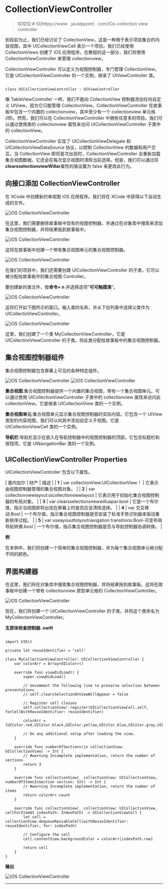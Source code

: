 # CollectionViewController

> 哎哎哎:# t0]https://www . javatppoint . com/IOs-collection view controller

到目前为止，我们已经讨论了 CollectionView，这是一种用于表示项目集合的内容视图，其中 UICollectionViewCell 表示一个项目。我们已经使用 CollectionViews 创建了 iOS 应用程序。在教程的这一部分，我们将使用 CollectionViewController 来管理 collectionview。

CollectionViewController 可以定义为视图控制器，专门管理 CollectionView。它是 UICollectionViewController 的一个实例，继承了 UIViewController 类。

```

class UICollectionViewController : UIViewController

```

像 TableViewController 一样，我们不能向 CollectionView 控制器添加任何自定义 UIView，因为它只能管理 CollectionView。CollectionViewController 在故事板中包含一个内置的 collectionview，其中至少有一个 collectionview 单元格(项)。然而，我们可以在 CollectionViewController 中拥有任意多的项目。我们可以通过使用类的 collectionview 属性来访问 UICollectionViewController 子类中的 collectionView。

CollectionViewController 实现了 UICollectionViewDelegate 和 UICollectionViewDataSource 协议，以控制 CollectionView 的数据和用户交互。当 CollectionView 即将首次出现时，CollectionViewController 会重新加载集合视图数据。它还会在每次显示视图时清除当前选择。但是，我们可以通过将**clearsselectionviewWillar**属性的值设置为 false 来更改此行为。

## 向接口添加 CollectionViewController

在 XCode 中创建新的单视图 iOS 应用程序。我们将在 XCode 中获得以下自动生成的文件。

![iOS CollectionViewController](img/572b7234f8c63f693883c39ffb01082f.png)

在这里，我们需要删除故事板中现有的视图控制器，并通过在对象库中搜索来添加集合视图控制器，并将结果拖到故事板中。

![iOS CollectionViewController](img/9067ab1892e80fabe030db5004bd9749.png)

这将在故事板中创建一个带有集合视图单元的集合视图控制器。

![iOS CollectionViewController](img/d7dfbcd69ea8c82e0cdad9c241735dbf.png)

在我们的项目中，我们还需要创建 UICollectionViewController 的子类，它可以被分配给故事板中的集合视图 Controller。

要创建新的类文件，按**命令+ n** 并选择选项“**可可触摸类**”。

![iOS CollectionViewController](img/5e953049730404fe351628e36e536513.png)

这将打开如下图所示的窗口。输入类的名称，并从下拉列表中选择父类作为 UICollectioViewController。

![iOS CollectionViewController](img/9085334b70892b42f346833b9586822e.png)

这里，我们创建了一个类 MyCollectionViewController，它是 UICollectionViewController 的子类。将此类分配给故事板中的集合视图控制器。

## 集合视图控制器组件

集合视图控制器包含屏幕上可见的各种特定组件。

![iOS CollectionViewController](img/b81cde5ab180840e3cb05377debaf541.png)
![iOS CollectionViewController](img/bb3689d8afe0deae2c9c615e18f3db6b.png)

**集合视图**:集合视图控制器提供一个内置的集合视图，带有一个集合视图单元。可以通过使用 UICollectionViewController 子类中的 collectionview 属性来访问此 collectionView。它是继承 UICollectionView 类的一个实例。

**集合视图单元**:集合视图单元显示集合视图控制器的实际内容。它包含一个 UIView 类型的内容视图，我们可以向其中添加自定义子视图。它是 UICollectionViewCell 类的一个实例。

**导航栏**:导航栏显示在嵌入在导航控制器中的视图控制器的顶部。它包含标题栏和按钮项。它是 UINavigationBar 类的一个实例。

## UICollectionViewController Properties

UICollectionViewController 包含以下属性。

| 塞内加尔 | 财产 | 描述 |
| **1** | var collectionView:UICollectionView！ | 它表示由视图控制器管理的集合视图对象。 |
| **2** | var collectionviewlayout:uicollectionviewlayout | 它表示用于初始化集合视图控制器的布局对象。 |
| **3** | var clearsselectiononewwilluapar:bool | 它是一个布尔值，指示当视图即将出现在屏幕上时是否应该清除选择。 |
| **4** | var 交互移动:Bool | 一个布尔值，指示集合视图控制器是否安装了标准手势识别器来驱动重新排序过程。 |
| **5** | var useayouuttolyoutnavigation transitions:Bool-可变布局导航转换:bool | 一个布尔值，指示集合视图控制器是否与导航控制器协调转换。 |

**例**

在本例中，我们将创建一个简单的集合视图控制器，并为每个集合视图单元格分配不同的颜色。

## 界面构建器

在这里，我们将在对象库中搜索集合视图控制器，并将结果拖到故事板。这将在故事板中创建一个带有 collectionview 原型单元格的 CollectionViewController。

![iOS CollectionViewController](img/584456606842bb971a6d69c160a35d3e.png)

现在，我们将创建一个 UICollectionViewController 的子类，并将这个类命名为 MyCollectionViewController。

**支原体检查控制器. swift**

```

import UIKit

private let reuseIdentifier = "cell"

class MyCollectionViewController: UICollectionViewController {
    var colorArr = Array<UIColor>()

    override func viewDidLoad() {
        super.viewDidLoad()

        // Uncomment the following line to preserve selection between presentations
        // self.clearsSelectionOnViewWillAppear = false

        // Register cell classes
        self.collectionView!.register(UICollectionViewCell.self, forCellWithReuseIdentifier: reuseIdentifier)

        colorArr = [UIColor.red,UIColor.black,UIColor.yellow,UIColor.blue,UIColor.gray,UIColor.green,UIColor.brown,UIColor.cyan,UIColor.darkGray]

        // Do any additional setup after loading the view.
    }

    override func numberOfSections(in collectionView: UICollectionView) -> Int {
        // #warning Incomplete implementation, return the number of sections
        return 3
    }

    override func collectionView(_ collectionView: UICollectionView, numberOfItemsInSection section: Int) -> Int {
        // #warning Incomplete implementation, return the number of items
        return colorArr.count
    }

    override func collectionView(_ collectionView: UICollectionView, cellForItemAt indexPath: IndexPath) -> UICollectionViewCell {
        let cell = collectionView.dequeueReusableCell(withReuseIdentifier: reuseIdentifier, for: indexPath)

        // Configure the cell
        cell.contentView.backgroundColor = colorArr[indexPath.row]

        return cell
    }
}

```

**输出**

![iOS CollectionViewController](img/336702b5958af52c3674d865fc93e336.png)

* * *